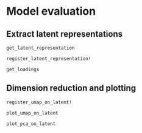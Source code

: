 # Model evaluation 

## Extract latent representations

```@docs
get_latent_representation
```

```@docs
register_latent_representation!
```

```@docs
get_loadings
```

## Dimension reduction and plotting

```@docs
register_umap_on_latent!
```

```@docs
plot_umap_on_latent
```

```@docs
plot_pca_on_latent
```
